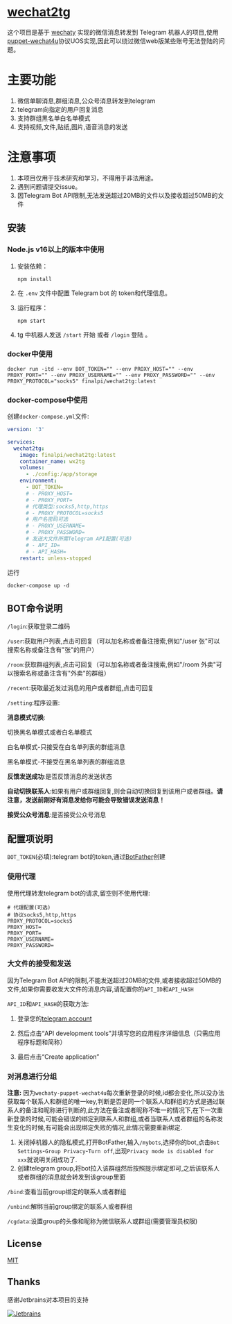 # [wechat2tg](https://github.com/finalpi/wechat2tg)

这个项目是基于 [wechaty](https://github.com/wechaty/wechaty) 实现的微信消息转发到 Telegram 机器人的项目,使用[puppet-wechat4u](https://github.com/wechaty/puppet-wechat4u)协议UOS实现,因此可以绕过微信web版某些账号无法登陆的问题。

# 主要功能

1. 微信单聊消息,群组消息,公众号消息转发到telegram
2. telegram向指定的用户回复消息
3. 支持群组黑名单白名单模式
4. 支持视频,文件,贴纸,图片,语音消息的发送

# 注意事项

1. 本项目仅用于技术研究和学习，不得用于非法用途。
2. 遇到问题请提交issue。
3. 因Telegram Bot API限制,无法发送超过20MB的文件以及接收超过50MB的文件

## 安装

### Node.js v16以上的版本中使用

1. 安装依赖：

   ```shell
   npm install
   ```

2. 在 `.env` 文件中配置 Telegram bot 的 token和代理信息。

3. 运行程序：

   ```shell
   npm start
   ```

4. tg 中机器人发送 `/start` 开始 或者 `/login` 登陆 。

### docker中使用
```shell
docker run -itd --env BOT_TOKEN="" --env PROXY_HOST="" --env PROXY_PORT="" --env PROXY_USERNAME="" --env PROXY_PASSWORD="" --env PROXY_PROTOCOL="socks5" finalpi/wechat2tg:latest
```

### docker-compose中使用
创建`docker-compose.yml`文件:
```yaml
version: '3'

services:
  wechat2tg:
    image: finalpi/wechat2tg:latest
    container_name: wx2tg
    volumes:
      - ./config:/app/storage
    environment:
      - BOT_TOKEN=
      # - PROXY_HOST=
      # - PROXY_PORT=
      # 代理类型:socks5,http,https
      # - PROXY_PROTOCOL=socks5
      # 用户名密码可选
      # - PROXY_USERNAME=
      # - PROXY_PASSWORD=
      # 发送大文件所需Telegram API配置(可选)
      # - API_ID=
      # - API_HASH=
    restart: unless-stopped

```
运行
```shell
docker-compose up -d
```
## BOT命令说明

`/login`:获取登录二维码

`/user`:获取用户列表,点击可回复（可以加名称或者备注搜索,例如"/user 张"可以搜索名称或备注含有"张"的用户）

`/room`:获取群组列表,点击可回复（可以加名称或者备注搜索,例如"/room 外卖"可以搜索名称或备注含有"外卖"的群组）

`/recent`:获取最近发过消息的用户或者群组,点击可回复

`/setting`:程序设置:

**消息模式切换**: 

切换黑名单模式或者白名单模式

白名单模式-只接受在白名单列表的群组消息

黑名单模式-不接受在黑名单列表的群组消息

**反馈发送成功**:是否反馈消息的发送状态

**自动切换联系人**:如果有用户或群组回复,则会自动切换回复到该用户或者群组。**请注意，发送前刚好有消息发给你可能会导致错误发送消息！**

**接受公众号消息**:是否接受公众号消息

## 配置项说明

`BOT_TOKEN`(必填):telegram bot的token,通过[BotFather](https://t.me/BotFather)创建

### 使用代理

使用代理转发telegram bot的请求,留空则不使用代理:
```
# 代理配置(可选)
# 协议socks5,http,https
PROXY_PROTOCOL=socks5
PROXY_HOST=
PROXY_PORT=
PROXY_USERNAME=
PROXY_PASSWORD=
```

### 大文件的接受和发送

因为Telegram Bot API的限制,不能发送超过20MB的文件,或者接收超过50MB的文件,如果你需要收发大文件的消息内容,请配置你的`API_ID`和`API_HASH`

`API_ID`和`API_HASH`的获取方法:

1. 登录您的[telegram account](https://my.telegram.org/)

2. 然后点击“API development tools”并填写您的应用程序详细信息（只需应用程序标题和简称）

3. 最后点击“Create application”

### 对消息进行分组

**注意:** 因为`wechaty-puppet-wechat4u`每次重新登录的时候,id都会变化,所以没办法获取每个联系人和群组的唯一key,判断是否是同一个联系人和群组的方式是通过联系人的备注和昵称进行判断的,此方法在备注或者昵称不唯一的情况下,在下一次重新登录的时候,可能会错误的绑定到联系人和群组,或者当联系人或者群组的名称发生变化的时候,有可能会出现绑定失败的情况,此情况需要重新绑定.

1. 关闭掉机器人的隐私模式,打开BotFather,输入`/mybots`,选择你的bot,点击`Bot Settings`-`Group Privacy`-`Turn off`,出现`Privacy mode is disabled for xxx`就说明关闭成功了.
2. 创建telegram group,将bot拉入该群组然后按照提示绑定即可,之后该联系人或者群组的消息就会转发到该group里面

`/bind`:查看当前group绑定的联系人或者群组

`/unbind`:解绑当前group绑定的联系人或者群组

`/cgdata`:设置group的头像和昵称为微信联系人或群组(需要管理员权限)

## License

[MIT](LICENSE)

## Thanks

感谢Jetbrains对本项目的支持

[![Jetbrains](https://resources.jetbrains.com/storage/products/company/brand/logos/jb_beam.png)](https://www.jetbrains.com)
